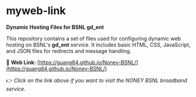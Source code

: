 # myweb-link

**Dynamic Hosting Files for BSNL gd_ent**

This repository contains a set of files used for configuring dynamic web hosting on BSNL's **gd_ent** service. It includes basic HTML, CSS, JavaScript, and JSON files for redirects and message handling.

📍 **Web Link:** [https://guang84.github.io/Noney-BSNL/](https://guang84.github.io/Noney-BSNL/)

👉 *Click on the link above if you want to visit the NONEY BSNL broadband service.*
